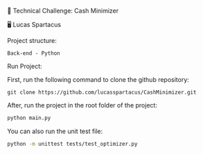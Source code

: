 :test_tube: Technical Challenge: Cash Minimizer

:desktop_computer: Lucas Spartacus

Project structure:

    Back-end - Python

Run Project:

First, run the following command to clone the github repository:

```
git clone https://github.com/lucasspartacus/CashMinimizer.git
```

After, run the project in the root folder of the project:

```bash
python main.py
```

You can also run the unit test file:

```bash
python -m unittest tests/test_optimizer.py
```
